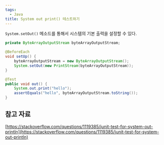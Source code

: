 ```yaml
---
tags:
  - Java
title: System out print() 테스트하기
---
```


`System.setOut()` 메소드를 통해서 시스템의 기본 출력을 설정할 수 있다.

```java
private ByteArrayOutputStream byteArrayOutputStream;

@BeforeEach
void setUp() {
    byteArrayOutputStream = new ByteArrayOutputStream();
    System.setOut(new PrintStream(byteArrayOutputStream));
}

@Test
public void out() {
    System.out.print("hello");
    assertEquals("hello", byteArrayOutputStream.toString());
}
```

## 참고 자료

[https://stackoverflow.com/questions/1119385/junit-test-for-system-out-println](https://stackoverflow.com/questions/1119385/junit-test-for-system-out-println)
